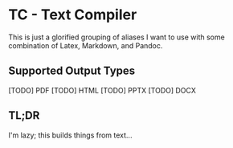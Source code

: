 TC - Text Compiler
==================
This is just a glorified grouping of aliases I want to use with some combination of Latex, Markdown, and Pandoc.

Supported Output Types
----------------------
[TODO] PDF
[TODO] HTML
[TODO] PPTX
[TODO] DOCX

TL;DR
-----
I'm lazy; this builds things from text...
